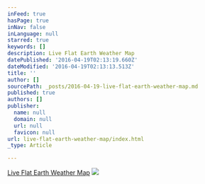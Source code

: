 ```yaml
---
inFeed: true
hasPage: true
inNav: false
inLanguage: null
starred: true
keywords: []
description: Live Flat Earth Weather Map
datePublished: '2016-04-19T02:13:19.660Z'
dateModified: '2016-04-19T02:13:13.513Z'
title: ''
author: []
sourcePath: _posts/2016-04-19-live-flat-earth-weather-map.md
published: true
authors: []
publisher:
  name: null
  domain: null
  url: null
  favicon: null
url: live-flat-earth-weather-map/index.html
_type: Article

---
```

[Live Flat Earth Weather Map][0]
![](https://the-grid-user-content.s3-us-west-2.amazonaws.com/a8bc6524-e43d-4ec4-8e92-801630be3f55.png)

[0]: http://earth.nullschool.net/#current/wind/surface/level/azimuthal_equidistant=0.00,90.00,132